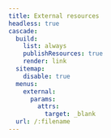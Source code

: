 ```yaml
---
title: External resources
headless: true
cascade:
  build:
    list: always
    publishResources: true
    render: link
  sitemap:
    disable: true
  menus:
    external:
      params:
        attrs: 
          target: _blank
  url: /:filename
---
```

